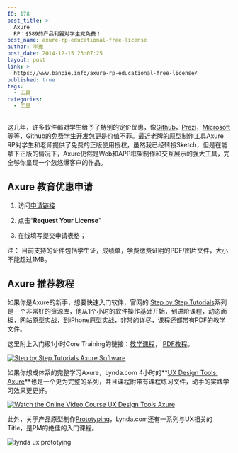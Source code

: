 ```yaml
---
ID: 178
post_title: >
  Axure
  RP：$589的产品利器对学生党免费！
post_name: axure-rp-educational-free-license
author: 半撇
post_date: 2014-12-15 23:07:25
layout: post
link: >
  https://www.banpie.info/axure-rp-educational-free-license/
published: true
tags:
  - 工具
categories:
  - 工具
---
```

这几年，许多软件都对学生给予了特别的定价优惠，像[Github][1]，[Prezi][2]，[Microsoft][3]等等，Github的[免费学生开发包][4]更是价值不菲。最近老牌的原型制作工具Axure RP对学生和老师提供了免费的正版使用授权，虽然我已经转投Sketch，但是在能拿下正版的情况下，Axure仍然是Web和APP框架制作和交互展示的强大工具，完全够你呈现一个忽悠爆客户的作品。

## Axure 教育优惠申请

1.  访问[申请链接][5]

2.  点击“**Request Your License**”

3.  在线填写提交申请表格；

注： 目前支持的证件包括学生证，成绩单，学费缴费证明的PDF/图片文件，大小不能超过1MB。

## Axure 推荐教程

如果你是Axure的新手，想要快速入门软件，官网的 [Step by Step Tutorials][6]系列是一个非常好的资源库，他从1个小时的软件操作基础开始，到进阶课程，动态面板，网站原型实战，到iPhone原型实战，非常的详尽，课程还都带有PDF的教学文件。

这里附上入门级1小时Core Training的链接：[教学课程][7]， [PDF教程][8]。

[![Step by Step Tutorials   Axure Software][9]][10]

如果你想成体系的完整学习Axure，Lynda.com 4小时的**[UX Design Tools: Axure][11]**也是一个更为完整的系列，并且课程附带有课程练习文件，动手的实践学习效果更更好。

[![Watch the Online Video Course UX Design Tools  Axure][12]][13]

此外，关于产品原型制作[Prototyping][14]，Lynda.com还有一系列与UX相关的Title，是PM的绝佳的入门课程。

![lynda ux prototying][15]

 [1]: https://education.github.com/
 [2]: http://prezi.com/pricing-8/edu/
 [3]: http://products.office.com/en-us/student/office-in-education
 [4]: https://education.github.com/pack/
 [5]: http://us6.campaign-archive2.com/?u=2491cf4a7299d18cd6b34c53d&id=56fabb2321&e=dde0e6327b
 [6]: http://www.axure.com/tutorials
 [7]: http://www.axure.com/learn/core/getting-started
 [8]: http://d3g1p8ush40lh4.cloudfront.net/Tutorials/v7/AxureCoreTraining.pdf
 [9]: http://www.banpie.info/wp-content/uploads/2018/11/Step-by-Step-Tutorials-Axure-Software-600x549.png
 [10]: http://7arnhx.com1.z0.glb.clouddn.com/wp-content/uploads/2014/12/Step-by-Step-Tutorials-Axure-Software.png
 [11]: http://www.lynda.com/Web-User-Experience-tutorials/UX-Design-Tools-Axure/157028-2.html
 [12]: http://7arnhx.com1.z0.glb.clouddn.com/wp-content/uploads/2014/12/Watch-the-Online-Video-Course-UX-Design-Tools-Axure-311x600.png
 [13]: http://7arnhx.com1.z0.glb.clouddn.com/wp-content/uploads/2014/12/Watch-the-Online-Video-Course-UX-Design-Tools-Axure.png
 [14]: http://www.lynda.com/Prototyping-training-tutorials/95-0.html
 [15]: http://7arnhx.com1.z0.glb.clouddn.com/wp-content/uploads/2014/12/lynda-ux-prototying-488x600.png